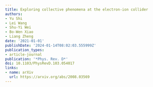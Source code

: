 ```yaml
---
title: Exploring collective phenomena at the electron-ion collider
authors:
- Yu Shi
- Lei Wang
- Shu-Yi Wei
- Bo-Wen Xiao
- Liang Zheng
date: '2021-01-01'
publishDate: '2024-01-14T08:02:03.555999Z'
publication_types:
- article-journal
publication: '*Phys. Rev. D*'
doi: 10.1103/PhysRevD.103.054017
links:
- name: arXiv
  url: https://arxiv.org/abs/2008.03569
---
```

